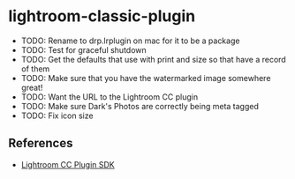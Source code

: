 # lightroom-classic-plugin

- TODO: Rename to drp.lrplugin on mac for it to be a package
- TODO: Test for graceful shutdown
- TODO: Get the defaults that use with print and size so that have a record of them
- TODO: Make sure that you have the watermarked image somewhere great!
- TODO: Want the URL to the Lightroom CC plugin
- TODO: Make sure Dark's Photos are correctly being meta tagged
- TODO: Fix icon size

## References

- [Lightroom CC Plugin SDK](https://www.adobe.io/apis/creativecloud/lightroomclassic.html)
